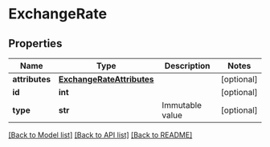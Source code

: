 # ExchangeRate

## Properties
Name | Type | Description | Notes
------------ | ------------- | ------------- | -------------
**attributes** | [**ExchangeRateAttributes**](ExchangeRateAttributes.md) |  | [optional] 
**id** | **int** |  | [optional] 
**type** | **str** | Immutable value | [optional] 

[[Back to Model list]](../README.md#documentation-for-models) [[Back to API list]](../README.md#documentation-for-api-endpoints) [[Back to README]](../README.md)


